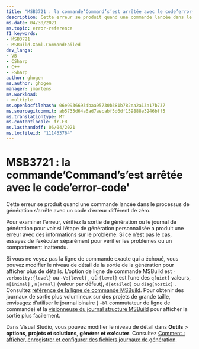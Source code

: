 ```yaml
---
title: "MSB3721 : la commande’Command’s’est arrêtée avec le code’error-code'"
description: Cette erreur se produit quand une commande lancée dans le processus de génération s’arrête avec un code d’erreur différent de zéro.
ms.date: 04/30/2021
ms.topic: error-reference
f1_keywords:
- MSB3721
- MSBuild.Xaml.CommandFailed
dev_langs:
- VB
- CSharp
- C++
- FSharp
author: ghogen
ms.author: ghogen
manager: jmartens
ms.workload:
- multiple
ms.openlocfilehash: 06e99366934baa95730b381b782ea2a13a17b737
ms.sourcegitcommit: ab5735d64a6ad7aecabf5d6df159888e3246bff5
ms.translationtype: MT
ms.contentlocale: fr-FR
ms.lasthandoff: 06/04/2021
ms.locfileid: "111433764"
---
```

# <a name="msb3721-the-command-command-exited-with-code-error-code"></a>MSB3721 : la commande’Command’s’est arrêtée avec le code’error-code'

Cette erreur se produit quand une commande lancée dans le processus de génération s’arrête avec un code d’erreur différent de zéro.

Pour examiner l’erreur, vérifiez la sortie de génération ou le journal de génération pour voir si l’étape de génération personnalisée a produit une erreur avec des informations sur le problème. Si ce n’est pas le cas, essayez de l’exécuter séparément pour vérifier les problèmes ou un comportement inattendu.

Si vous ne voyez pas la ligne de commande exacte qui a échoué, vous pouvez modifier le niveau de détail de la sortie de la génération pour afficher plus de détails. L’option de ligne de commande MSBuild est `-verbosity:{level}` ou `-V:{level}` , où `{level}` est l’une des `q[uiet]` valeurs, `m[inimal]` , `n[ormal]` (valeur par défaut), `d[etailed]` ou `diag[nostic]` . Consultez [référence de la ligne de commande MSBuild](../msbuild-command-line-reference.md). Pour obtenir des journaux de sortie plus volumineux sur des projets de grande taille, envisagez d’utiliser le journal binaire ( `-bl` commutateur de ligne de commande) et la [visionneuse du journal structuré MSBuild](https://msbuildlog.com/) pour afficher la sortie plus facilement.

Dans Visual Studio, vous pouvez modifier le niveau de détail dans **Outils**  >  **options**, **projets et solutions**, **générer et exécuter**. Consultez [Comment : afficher, enregistrer et configurer des fichiers journaux de génération](../../ide/how-to-view-save-and-configure-build-log-files.md#to-change-the-amount-of-information-included-in-the-build-log).
